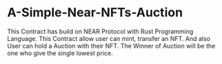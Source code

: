 # A-Simple-Near-NFTs-Auction
This Contract has build on NEAR Protocol with Rust Programming Language. This Contract allow user can mint, transfer an NFT. And also User can hold a Auction with their NFT. The Winner of Auction will be the one who give the single lowest price.
